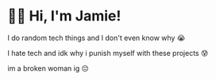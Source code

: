 # 🏳️‍🌈 Hi, I'm Jamie!

I do random tech things and I don't even know why 😭

I hate tech and idk why i punish myself with these projects 😰

im a broken woman ig 😔

<!---
cutelilreno/cutelilreno is a ✨ special ✨ repository because its `README.md` (this file) appears on your GitHub profile.
You can click the Preview link to take a look at your changes.
--->
